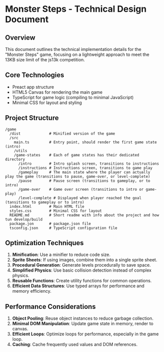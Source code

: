 # Monster Steps - Technical Design Document

## Overview
This document outlines the technical implementation details for the "Monster Steps" game, focusing on a lightweight approach to meet the 13KB size limit of the js13k competition.

## Core Technologies
- Preact app structure
- HTML5 Canvas for rendering the main game
- TypeScript for game logic (compiling to minimal JavaScript)
- Minimal CSS for layout and styling

## Project Structure
```
/game
  /dist             # Minified version of the game
  /src
    main.ts         # Entry point, should render the first game state (intro)   
    /utils
    /game-states    # Each of game states has their dedicated directory
      /intro        # Intro splash screen, transitions to instructions
      /instructions # Instructions screen, transitions to game play
      /gameplay     # The main state where the player can actually play the game (transitions to pause, game-over, or level-complete)
      /pause        # Pause screen (transitions to gameplay, or to intro)
      /game-over    # Game over screen (transitions to intro or game-play)
      /level-complete # Displayed when player reached the goal (tansitions to gameplay or to intro)
  index.html        # Main HTML file
  styles.css        # Minimal CSS for layout
  README.md         # Short readme with info about the project and how tun develop/build
  package.jon       # package.json file
  tsconfig.json     # TypeScript configuration file
```

## Optimization Techniques

1. **Minification**: Use a minifier to reduce code size.
2. **Sprite Sheets**: If using images, combine them into a single sprite sheet.
3. **Procedural Generation**: Generate levels procedurally to save space.
4. **Simplified Physics**: Use basic collision detection instead of complex physics.
5. **Reusable Functions**: Create utility functions for common operations.
6. **Efficient Data Structures**: Use typed arrays for performance and memory efficiency.

## Performance Considerations

1. **Object Pooling**: Reuse object instances to reduce garbage collection.
2. **Minimal DOM Manipulation**: Update game state in memory, render to canvas.
3. **Efficient Loops**: Optimize loops for performance, especially in the game loop.
4. **Caching**: Cache frequently used values and DOM references.

